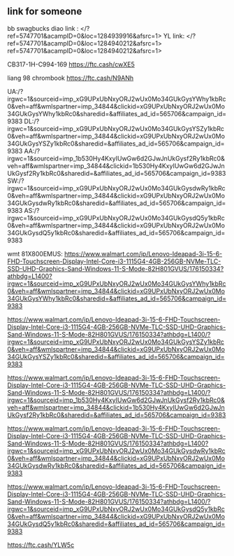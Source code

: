 ## link for someone
bb swagbucks diao link :
</?ref=5747701&acampID=0&loc=1284939916&afsrc=1>
YL link:
</?ref=5747701&acampID=0&loc=1284940212&afsrc=1>
ref=5747701&acampID=0&loc=1284940212&afsrc=1>

CB317-1H-C994-169
<https://ftc.cash/cwXE5>

liang 98 chrombook
<https://ftc.cash/N9ANh>

UA:/?irgwc=1&sourceid=imp_xG9UPxUbNxyORJ2wUx0Mo34GUkGysYWhy1kbRc0&veh=aff&wmlspartner=imp_34844&clickid=xG9UPxUbNxyORJ2wUx0Mo34GUkGysYWhy1kbRc0&sharedid=&affiliates_ad_id=565706&campaign_id=9383
DL:/?irgwc=1&sourceid=imp_xG9UPxUbNxyORJ2wUx0Mo34GUkGysYSZy1kbRc0&veh=aff&wmlspartner=imp_34844&clickid=xG9UPxUbNxyORJ2wUx0Mo34GUkGysYSZy1kbRc0&sharedid=&affiliates_ad_id=565706&campaign_id=9383
AA:/?irgwc=1&sourceid=imp_1b530Hy4KxyIUwGw6d2GJwJnUkGysf2Ry1kbRc0&veh=aff&wmlspartner=imp_34844&clickid=1b530Hy4KxyIUwGw6d2GJwJnUkGysf2Ry1kbRc0&sharedid=&affiliates_ad_id=565706&campaign_id=9383
SW:/?irgwc=1&sourceid=imp_xG9UPxUbNxyORJ2wUx0Mo34GUkGysdwRy1kbRc0&veh=aff&wmlspartner=imp_34844&clickid=xG9UPxUbNxyORJ2wUx0Mo34GUkGysdwRy1kbRc0&sharedid=&affiliates_ad_id=565706&campaign_id=9383
AS:/?irgwc=1&sourceid=imp_xG9UPxUbNxyORJ2wUx0Mo34GUkGysdQ5y1kbRc0&veh=aff&wmlspartner=imp_34844&clickid=xG9UPxUbNxyORJ2wUx0Mo34GUkGysdQ5y1kbRc0&sharedid=&affiliates_ad_id=565706&campaign_id=9383

wmt 81X800EMUS:
<https://www.walmart.com/ip/Lenovo-Ideapad-3i-15-6-FHD-Touchscreen-Display-Intel-Core-i3-1115G4-4GB-256GB-NVMe-TLC-SSD-UHD-Graphics-Sand-Windows-11-S-Mode-82H801GVUS/176150334?athbdg=L1400?irgwc=1&sourceid=imp_xG9UPxUbNxyORJ2wUx0Mo34GUkGysYWhy1kbRc0&veh=aff&wmlspartner=imp_34844&clickid=xG9UPxUbNxyORJ2wUx0Mo34GUkGysYWhy1kbRc0&sharedid=&affiliates_ad_id=565706&campaign_id=9383>

<https://www.walmart.com/ip/Lenovo-Ideapad-3i-15-6-FHD-Touchscreen-Display-Intel-Core-i3-1115G4-4GB-256GB-NVMe-TLC-SSD-UHD-Graphics-Sand-Windows-11-S-Mode-82H801GVUS/176150334?athbdg=L1400/?irgwc=1&sourceid=imp_xG9UPxUbNxyORJ2wUx0Mo34GUkGysYSZy1kbRc0&veh=aff&wmlspartner=imp_34844&clickid=xG9UPxUbNxyORJ2wUx0Mo34GUkGysYSZy1kbRc0&sharedid=&affiliates_ad_id=565706&campaign_id=9383>

<https://www.walmart.com/ip/Lenovo-Ideapad-3i-15-6-FHD-Touchscreen-Display-Intel-Core-i3-1115G4-4GB-256GB-NVMe-TLC-SSD-UHD-Graphics-Sand-Windows-11-S-Mode-82H801GVUS/176150334?athbdg=L1400/?irgwc=1&sourceid=imp_1b530Hy4KxyIUwGw6d2GJwJnUkGysf2Ry1kbRc0&veh=aff&wmlspartner=imp_34844&clickid=1b530Hy4KxyIUwGw6d2GJwJnUkGysf2Ry1kbRc0&sharedid=&affiliates_ad_id=565706&campaign_id=9383>

<https://www.walmart.com/ip/Lenovo-Ideapad-3i-15-6-FHD-Touchscreen-Display-Intel-Core-i3-1115G4-4GB-256GB-NVMe-TLC-SSD-UHD-Graphics-Sand-Windows-11-S-Mode-82H801GVUS/176150334?athbdg=L1400?irgwc=1&sourceid=imp_xG9UPxUbNxyORJ2wUx0Mo34GUkGysdwRy1kbRc0&veh=aff&wmlspartner=imp_34844&clickid=xG9UPxUbNxyORJ2wUx0Mo34GUkGysdwRy1kbRc0&sharedid=&affiliates_ad_id=565706&campaign_id=9383>

<https://www.walmart.com/ip/Lenovo-Ideapad-3i-15-6-FHD-Touchscreen-Display-Intel-Core-i3-1115G4-4GB-256GB-NVMe-TLC-SSD-UHD-Graphics-Sand-Windows-11-S-Mode-82H801GVUS/176150334?athbdg=L1400/?irgwc=1&sourceid=imp_xG9UPxUbNxyORJ2wUx0Mo34GUkGysdQ5y1kbRc0&veh=aff&wmlspartner=imp_34844&clickid=xG9UPxUbNxyORJ2wUx0Mo34GUkGysdQ5y1kbRc0&sharedid=&affiliates_ad_id=565706&campaign_id=9383>

<https://ftc.cash/YLW5c>
